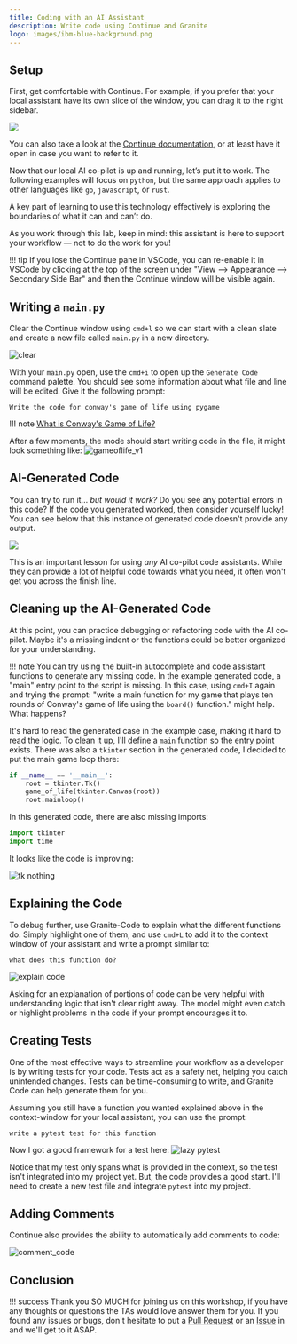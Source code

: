```yaml
---
title: Coding with an AI Assistant
description: Write code using Continue and Granite
logo: images/ibm-blue-background.png
---
```


## Setup

First, get comfortable with Continue. For example, if you prefer that your local assistant have its own slice of the window, you can drag it to the right sidebar.

![](https://docs.continue.dev/assets/images/move-to-right-sidebar-b2d315296198e41046fc174d8178f30a.gif)

You can also take a look at the [Continue documentation](https://docs.continue.dev/chat/how-to-use-it), or at least have it open in case you want to refer to it.

Now that our local AI co-pilot is up and running, let’s put it to work. The following examples will focus on `python`, but the same approach applies to other languages like `go`, `javascript`, or `rust`. 

A key part of learning to use this technology effectively is exploring the boundaries of what it can and can’t do.

As you work through this lab, keep in mind: this assistant is here to support your workflow — not to do the work for you!

!!! tip
    If you lose the Continue pane in VSCode, you can re-enable it in VSCode by clicking at the top of the screen under "View --> Appearance --> Secondary Side Bar" and then the Continue window will be visible again.

## Writing a `main.py`

Clear the Continue window using `cmd+l` so we can start with a clean slate and create a new file called `main.py` in a new directory.

![clear](../images/clearscreen.png)

With your `main.py` open, use the `cmd+i` to open up the `Generate Code` command palette. You should see some information about what file and line will be edited. Give it the following prompt:

```
Write the code for conway's game of life using pygame
```

!!! note
    [What is Conway's Game of Life?](https://en.wikipedia.org/wiki/Conway's_Game_of_Life)

After a few moments, the mode should start writing code in the file, it might look something like:
![gameoflife_v1](../images/gameoflife_v1.png)

## AI-Generated Code

You can try to run it... *but would it work?* Do you see any potential errors in this code? If the code you generated worked, then consider yourself lucky! You can see below that this instance of generated code doesn't provide any output.

![](../images/nowork.png)

This is an important lesson for using _any_ AI co-pilot code assistants. While they can provide a lot of helpful code towards what you need, it often won't get you across the finish line.

## Cleaning up the AI-Generated Code

At this point, you can practice debugging or refactoring code with the AI co-pilot. Maybe it's a missing indent or the functions could be better organized for your understanding.

!!! note
    You can try using the built-in autocomplete and code assistant functions to generate any missing code.
    In the example generated code, a "main" entry point to the script is missing. In this case, using `cmd+I` again and trying the prompt: "write a main function for my game that plays ten rounds of Conway's
    game of life using the `board()` function." might help. What happens?

It's hard to read the generated case in the example case, making it hard to read the logic. To clean it up, I'll define a `main` function so the entry point exists. There was also a `tkinter` section in the generated code, I decided to put the main game loop there:

```python
if __name__ == '__main__':
    root = tkinter.Tk()
    game_of_life(tkinter.Canvas(root))
    root.mainloop()
```

In this generated code, there are also missing imports:

```python
import tkinter
import time
```

It looks like the code is improving:

![tk nothing](../images/tk_nothing.png)

## Explaining the Code

To debug further, use Granite-Code to explain what the different functions do. Simply highlight one of them, and use `cmd+L` to add it to the context window of your assistant and write a prompt similar to:

```text
what does this function do?
```

![explain code](../images/explain_code.png)

Asking for an explanation of portions of code can be very helpful with understanding logic that isn't clear right away. The model might even catch or highlight problems in the code if your prompt encourages it to.

## Creating Tests

One of the most effective ways to streamline your workflow as a developer is by writing tests for your code. Tests act as a safety net, helping you catch unintended changes. Tests can be time-consuming to write, and Granite Code can help generate them for you.

Assuming you still have a function you wanted explained above in the context-window for your local assistant, you can use the prompt:

```text
write a pytest test for this function
```

Now I got a good framework for a test here:
![lazy pytest](../images/pytest_test.png)

Notice that my test only spans what is provided in the context, so the test isn't integrated into my project yet. But, the code provides a good start. I'll need to create a new test file and integrate `pytest` into my project.

## Adding Comments

Continue also provides the ability to automatically add comments to code:

![comment_code](../images/comment_code.png)


## Conclusion


!!! success
    Thank you SO MUCH for joining us on this workshop, if you have any thoughts or questions
    the TAs would love answer them for you. If you found any issues or bugs, don't hesitate
    to put a [Pull Request](https://github.com/IBM/opensource-ai-workshop/pulls) or an
    [Issue](https://github.com/IBM/opensource-ai-workshop/issues/new) in and we'll get to it
    ASAP.
